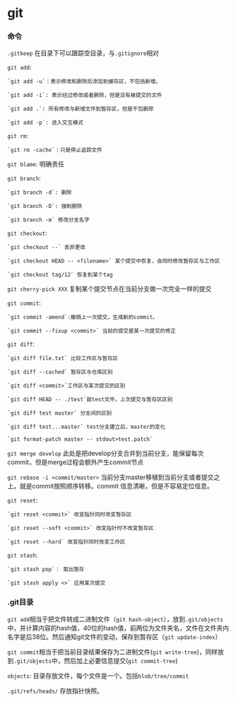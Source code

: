 # git

### 命令


`.gitkeep` 在目录下可以跟踪空目录，与`.gitignore`相对

`git add`:

    `git add -u`：表示修改和删除后添加到缓存区，不包括新增。

    `git add -i`: 表示经过修改或者删除，但是没有被提交的文件

    `git add .`: 所有修改与新增文件到暂存区，但是不包删除

    `git add -p`: 进入交互模式

`git rm`:

    `git rm -cache`：只是停止追踪文件

`git blame`: 明确责任

`git branch`:

    `git branch -d`: 删除

    `git branch -D`: 强制删除

    `git branch -m` 修改分支名字

`git checkout`:

    `git checkout --` 丢弃更改

    `git checkout HEAD -- <filename>` 某个提交中恢复，会同时修改暂存区与工作区

    `git checkout tag/12` 恢复到某个tag

`git cherry-pick XXX` 复制某个提交节点在当前分支做一次完全一样的提交

`git commit`:

    `git commit -amend`:撤销上一次提交，生成新的commit。

    `git commit --fixup <commit>` 当前的提交是某一次提交的修正

`git diff`:

    `git diff file.txt` 比较工作区与暂存区

    `git diff --cached` 暂存区与仓库区别

    `git diff <commit>`工作区与某次提交的区别

    `git diff HEAD -- ./test`就test文件，上次提交与暂存区区别

    `git diff test master` 分支间的区别

    `git diff test...master` test分支建立后，master的变化

    `git format-patch master -- stdout>test.patch`

`git merge develop` 此处是把develop分支合并到当前分支，能保留每次commit，但是merge过程会额外产生commit节点

`git rebase -i <commit/master>` 当前分支master移植到当前分支或者提交之上。就是commit按照顺序转移。commit 信息清晰，但是不容易定位信息。

`git reset`:

    `git reset <commit>` 改变指针同时改变暂存区

    `git reset --soft <commit>` 改变指针时不改变暂存区

    `git reset --hard` 改变指针同时改变工作区

`git stash`:

    `git stash pop`： 取出暂存

    `git stash apply <>` 应用某次提交


### .git目录

`git add`相当于把文件转成二进制文件（`git hash-object`），放到`.git/objects`中，并计算内容的hash值，40位的hash值，前两位为文件夹名，文件在文件夹内名字是后38位。然后通知git文件的变动，保存到暂存区（`git update-index`）

`git commit`相当于把当前目录结果保存为二进制文件(`git write-tree`)，同样放到`.git/objects`中，然后加上必要信息提交(`git commit-tree`)

`objects`: 目录存放文件，每个文件是一个。包括`blob/tree/commit`

`.git/refs/heads/` 存放指针快照。
